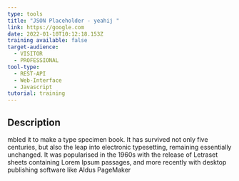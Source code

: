 ```yaml
---
type: tools
title: "JSON Placeholder - yeahij "
link: https://google.com
date: 2022-01-10T10:12:18.153Z
training available: false
target-audience:
  - VISITOR
  - PROFESSIONAL
tool-type:
  - REST-API
  - Web-Interface
  - Javascript
tutorial: training
---
```

## Description

mbled it to make a type specimen book. It has survived not only five centuries, but also the leap into electronic typesetting, remaining essentially unchanged. It was popularised in the 1960s with the release of Letraset sheets containing Lorem Ipsum passages, and more recently with desktop publishing software like Aldus PageMaker

